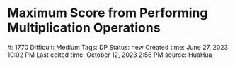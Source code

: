# Maximum Score from Performing Multiplication Operations

#: 1770
Difficult: Medium
Tags: DP
Status: new
Created time: June 27, 2023 10:02 PM
Last edited time: October 12, 2023 2:56 PM
source: HuaHua